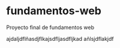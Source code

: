 # fundamentos-web

Proyecto final de fundamentos web 

ajdaljdflñasdjflkajsdfljasdfljkad
añlsjdflakjdf 
